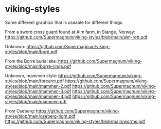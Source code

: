 # viking-styles
Some different graphics that is useable for different things.

From a sword cross guard found at Alm farm, in Stange, Norway:
https://github.com/Supermagnum/viking-styles/blob/main/alm-rett.pdf

Unknown:
https://github.com/Supermagnum/viking-styles/blob/main/bord.pdf

From the Borre burial site:
https://github.com/Supermagnum/viking-styles/blob/main/borre-rings.pdf

Unknown, mammen style:
https://github.com/Supermagnum/viking-styles/blob/main/forearm.pdf
https://github.com/Supermagnum/viking-styles/blob/main/mammen-2.pdf
https://github.com/Supermagnum/viking-styles/blob/main/mammen-3.pdf
https://github.com/Supermagnum/viking-styles/blob/main/mammen-4.pdf
https://github.com/Supermagnum/viking-styles/blob/main/mammen.pdf

From Oseberg:
https://github.com/Supermagnum/viking-styles/blob/main/oseberg-tight.pdf
https://github.com/Supermagnum/viking-styles/blob/main/worms.pdf

